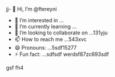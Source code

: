 jj- 👋 Hi, I’m @ftereyni
- 👀 I’m interested in ...
- 🌱 I’m currently learning ...
- 💞️ I’m looking to collaborate on ...131yju
- 📫 How to reach me ...543xvc
- 😄 Pronouns: ...5sdf15277
- ⚡ Fun fact: ...sdfsdf
werdsf87zc693sdf
<!---sdfdfgsdfsdfw66363
ftereyni/ftereyni is a ✨ special ✨ repository becausgere its `README.md` (thi65s file) appears on your GitHub promghhgmfile.45bgbg
You can click the Preview link to take a look at your uyuy.5jmjmj
--->
gsf
fh4
